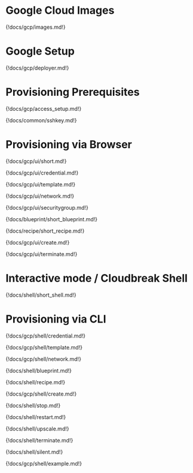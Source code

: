 # Google Cloud Images

{!docs/gcp/images.md!}

# Google Setup

{!docs/gcp/deployer.md!}

# Provisioning Prerequisites

{!docs/gcp/access_setup.md!}

{!docs/common/sshkey.md!}

# Provisioning via Browser

{!docs/gcp/ui/short.md!}

{!docs/gcp/ui/credential.md!}

{!docs/gcp/ui/template.md!}

{!docs/gcp/ui/network.md!}

{!docs/gcp/ui/securitygroup.md!}

{!docs/blueprint/short_blueprint.md!}

{!docs/recipe/short_recipe.md!}

{!docs/gcp/ui/create.md!}

{!docs/gcp/ui/terminate.md!}

# Interactive mode / Cloudbreak Shell

{!docs/shell/short_shell.md!}

# Provisioning via CLI

{!docs/gcp/shell/credential.md!}

{!docs/gcp/shell/template.md!}

{!docs/gcp/shell/network.md!}

{!docs/shell/blueprint.md!}

{!docs/shell/recipe.md!}

{!docs/gcp/shell/create.md!}

{!docs/shell/stop.md!}

{!docs/shell/restart.md!}

{!docs/shell/upscale.md!}

{!docs/shell/terminate.md!}

{!docs/shell/silent.md!}

{!docs/gcp/shell/example.md!}
